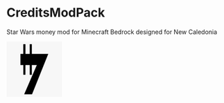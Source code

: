 # CreditsModPack
Star Wars money mod for Minecraft Bedrock designed for New Caledonia

![pack_icon.png](galactic_credit_resourcepack/pack_icon.png)

